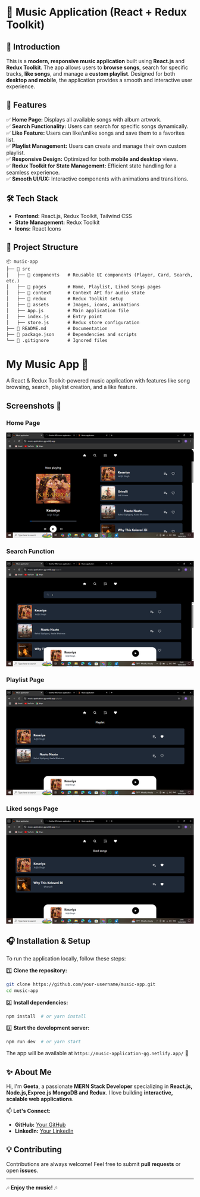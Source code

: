 # 🎵 Music Application (React + Redux Toolkit)

## 🚀 Introduction
This is a **modern, responsive music application** built using **React.js** and **Redux Toolkit**. The app allows users to **browse songs**, search for specific tracks, **like songs**, and manage a **custom playlist**. Designed for both **desktop and mobile**, the application provides a smooth and interactive user experience.

## 🌟 Features
✅ **Home Page:** Displays all available songs with album artwork.  
✅ **Search Functionality:** Users can search for specific songs dynamically.  
✅ **Like Feature:** Users can like/unlike songs and save them to a favorites list.  
✅ **Playlist Management:** Users can create and manage their own custom playlist.  
✅ **Responsive Design:** Optimized for both **mobile and desktop** views.  
✅ **Redux Toolkit for State Management:** Efficient state handling for a seamless experience.  
✅ **Smooth UI/UX:** Interactive components with animations and transitions.  

## 🛠️ Tech Stack
- **Frontend:** React.js, Redux Toolkit, Tailwind CSS  
- **State Management:** Redux Toolkit  
- **Icons:** React Icons  


## 📂 Project Structure
```
📦 music-app
├── 📁 src
│   ├── 📁 components   # Reusable UI components (Player, Card, Search, etc.)
│   ├── 📁 pages        # Home, Playlist, Liked Songs pages
│   ├── 📁 context      # Context API for audio state
│   ├── 📁 redux        # Redux Toolkit setup
│   ├── 📁 assets       # Images, icons, animations
│   ├── App.js         # Main application file
│   ├── index.js       # Entry point
│   ├── store.js       # Redux store configuration
├── 📄 README.md        # Documentation
├── 📄 package.json     # Dependencies and scripts
└── 📄 .gitignore       # Ignored files
```
# My Music App 🎵

A React & Redux Toolkit-powered music application with features like song browsing, search, playlist creation, and a like feature.

## Screenshots 📸

### Home Page
![Home Page](https://github.com/Geetha-005/music-applicationusing-redux-and-react/blob/main/Screenshot%20(47).png)

### Search Function
![Search Feature](https://github.com/Geetha-005/music-applicationusing-redux-and-react/blob/main/Screenshot%20(48).png)

### Playlist Page
![Playlist Page](https://github.com/Geetha-005/music-applicationusing-redux-and-react/blob/main/Screenshot%20(49).png)

### Liked songs Page
![likedList page](https://github.com/Geetha-005/music-applicationusing-redux-and-react/blob/main/Screenshot%20(50).png)

## 🎧 Installation & Setup
To run the application locally, follow these steps:

1️⃣ **Clone the repository:**  
```bash
git clone https://github.com/your-username/music-app.git
cd music-app
```

2️⃣ **Install dependencies:**  
```bash
npm install  # or yarn install
```

3️⃣ **Start the development server:**  
```bash
npm run dev  # or yarn start
```

The app will be available at `https://music-application-gg.netlify.app/` 🚀

## ✨ About Me
Hi, I'm **Geeta**, a passionate **MERN Stack Developer** specializing in **React.js, Node.js,Expree.js MongoDB and Redux**. I love building **interactive, scalable web applications**.

📫 **Let's Connect:**  
- **GitHub:** [Your GitHub](https://github.com/Geetha-005/)  
- **LinkedIn:** [Your LinkedIn](https://www.linkedin.com/in/geetha-chilla-61aa04305/)  

## 💡 Contributing
Contributions are always welcome! Feel free to submit **pull requests** or open **issues**.

---
🎶 **Enjoy the music!** 🎶

